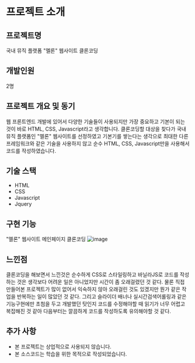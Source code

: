 # 프로젝트 소개

## 프로젝트명
국내 뮤직 플랫폼 "멜론" 웹사이트 클론코딩

## 개발인원
2명

## 프로젝트 개요 및 동기
웹 프론트엔드 개발에 있어서 다양한 기술들이 사용되지만 가장 중요하고 기본이 되는 것이 바로 HTML, CSS, Javascript라고 생각합니다. 클론코딩할 대상을 찾다가 국내 뮤직 플랫폼인 "멜론" 웹사이트를 선정하였고 기본기를 쌓는다는 생각으로 최대한 다른 프레임워크와 같은 기술을 사용하지 않고 순수 HTML, CSS, Javascript만을 사용해서 코드를 작성하였습니다. 

## 기술 스택
- HTML
- CSS
- Javascript
- Jquery

## 구현 기능
"멜론" 웹사이트 메인페이지 클론코딩
![image](https://user-images.githubusercontent.com/17917009/153367326-f582817b-c258-4c63-b04e-da4d9385db4f.png)
## 느낀점
클론코딩을 해보면서 느낀것은 순수하게 CSS로 스타일링하고 바닐라JS로 코드를 작성하는 것은 생각보다 어려운 일은 아니었지만 시간이 좀 오래걸렸던 것 같다. 물론 직접 만들어본 프로젝트가 많이 없어서 익숙하지 않아 오래걸린 것도 있겠지만 뭔가 같은 작업을 반복하는 일이 많았던 것 같다. 그리고 슬라이더 배너나 실시간검색어롤링과 같은 기능구현에만 초첨을 두고 개발했던 탓인지 코드를 수정해야할 때 읽기가 너무 어렵고 복잡해진 것 같아 다음부터는 깔끔하게 코드를 작성하도록 유의해야할 것 같다.

## 추가 사항
- 본 프로젝트는 상업적으로 사용되지 않습니다.
- 본 소스코드는 학습을 위한 목적으로 작성되었습니다.
